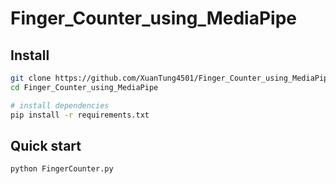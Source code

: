 # Finger_Counter_using_MediaPipe
## Install
```bash
git clone https://github.com/XuanTung4501/Finger_Counter_using_MediaPipe.git
cd Finger_Counter_using_MediaPipe

# install dependencies
pip install -r requirements.txt
```

## Quick start
```
python FingerCounter.py
```
